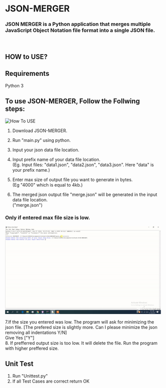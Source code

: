 # JSON-MERGER
### JSON MERGER is a Python application that merges multiple JavaScript Object Notation file format into a single JSON file.
</br>


## HOW to USE?
## Requirements
   Python 3
</br>

## To use JSON-MERGER, Follow the Follwing steps: </br>
 ![How To USE](how_to_use_demo.gif)


1. Download JSON-MERGER.</br>
 
2. Run "main.py" using python.</br>

3. Input your json data file location.</br>
  
 4. Input prefix name of your data file location. </br>
  (Eg. Input files: "data1.json", "data2.json", "data3.json". Here "data" is your prefix name.)</br>
  
5. Enter max size of output file you want to generate in bytes.</br>
  (Eg "4000" which is equal to 4kb.)</br>
 
6. The merged json output file "merge.json" will be generated in the input data file location.</br>
 ("merge.json")</br>
 

  
  ### Only if entered max file size is low.</br>
  
   ![How To USE](low_size_demo.gif)
   
   
  7.If the size you entered was low. The program will ask for minimizing the json file.
  [The prefered size is slightly more. Can I please minimize the json removing all indentations Y/N]</br>
   Give Yes ["Y"]</br>
  8. If prefferred output size is too low. It will delete the file. Run the program with higher preffered size.</br>
  
  
   ## Unit Test
   1. Run "Unittest.py"
   2. If all Test Cases are correct return OK
   
